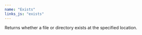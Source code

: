 ```yaml
---
name: "Exists"
links_js: "exists"
---
```

Returns whether a file or directory exists at the specified location.
